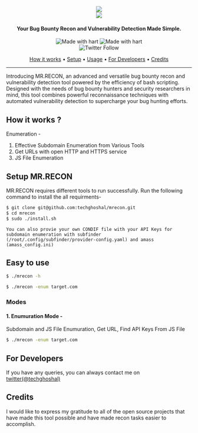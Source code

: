 <h1 align="center">
    <a href="https://www.youtube.com/@techghoshal"><img src="https://github.com/techghoshal/Fix-Grub-Boot-Menu/assets/85815644/26ed3a3f-a1e6-452c-b2ac-cac5c3d7478e"></a>
  <br>
  <a href="https://www.youtube.com/@techghoshal"><img src="https://github-production-user-asset-6210df.s3.amazonaws.com/85815644/238946831-ee038dec-c7e7-4b03-afd1-3bd822cedbeb.png"></a>
<h4 align="center">Your Bug Bounty Recon and Vulnerability Detection Made Simple.</h4>

<p align="center">
<a><img title="Made with hart" src="https://img.shields.io/badge/Made%20with-%E2%9D%A4-red"></a>
<a><img title="Made with hart" src="https://img.shields.io/badge/release-v0.0.2-blue"></a>
<br>
<img alt="Twitter Follow" src="https://img.shields.io/twitter/follow/techghoshal?style=social">
</p>


<p align="center">
  <a href="#how-it-works-">How it works</a> •
  <a href="#Setup-mrrecon">Setup</a> •
  <a href="#easy-usage">Usage</a> •
  <a href="#for-developers">For Developers</a> •
  <a href="#credits">Credits</a> 
</p>
  
 ---

Introducing MR.RECON, an advanced and versatile bug bounty recon and vulnerability detection tool powered by the efficiency of bash scripting. Designed with the needs of bug bounty hunters and security researchers in mind, this tool combines powerful reconnaissance techniques with automated vulnerability detection to supercharge your bug hunting efforts.
  
  
  
## How it works ?

Enumeration - 
1. Effective Subdomain Enumeration from Various Tools
2. Get URLs with open HTTP and HTTPS service
3. JS File Enumeration

  
## Setup MR.RECON

MR.RECON requires different tools to run successfully. Run the following command to install the all requirments-

```bash
$ git clone git@github.com:techghoshal/mrecon.git
$ cd mrecon
$ sudo ./install.sh
```
  
`You can also provie your own CONDIF file with your API Keys for subdomain enumeration with subfinder (/root/.config/subfinder/provider-config.yaml) and amass (amass_config.ini)`
  
 ## Easy to use

```bash
$ ./mrecon -h
```
```bash
$ ./mrecon -enum target.com
  ```

  
### Modes
#### 1. Enumuration Mode - 
Subdomain and JS File Enumuration, Get URL, Find API Keys From JS File
```bash
$ ./mrecon -enum target.com
```

## For Developers
If you have any queries, you can always contact me on <a href="https://twitter.com/techghoshal">twitter(@techghoshal)</a>
  

## Credits
I would like to express my gratitude to all of the open source projects that have made this tool possible and have made recon tasks easier to accomplish.
  

  
  
